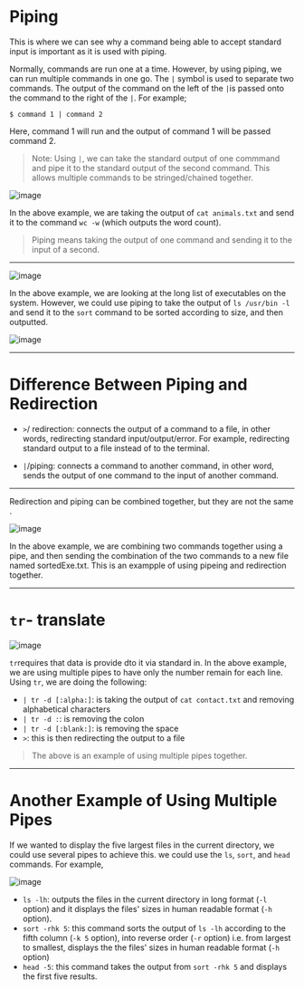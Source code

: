 # Piping 

This is where we can see why a command being able to accept standard input is important as it is used with piping.

Normally, commands are run one at a time. However, by using piping, we can run multiple commands in one go. The `|` symbol is used to separate two commands. The output of the command on the left of the `|`is passed onto the command to the right of the `|`. For example;

```console
$ command 1 | command 2
```
Here, command 1 will run and the output of command 1 will be passed command 2.

> Note: Using `|`, we can take the standard output of one commmand and pipe it to the standard output of the second command. This allows multiple commands to be stringed/chained together.

![image](https://user-images.githubusercontent.com/107522496/198016325-c58b6330-a6ae-4933-b6d9-78cc88dfa8a6.png)
 
In the above example, we are taking the output of `cat animals.txt` and send it to the command `wc -w` (which outputs the word count). 

> Piping means taking the output of one command and sending it to the input of a second.

---

![image](https://user-images.githubusercontent.com/107522496/198063744-b7ce5c95-fcab-4dd7-83ab-c6af77971ef2.png)

In the above example, we are looking at the long list of executables on the system. However, we could use piping to take the output of `ls /usr/bin -l` and send it to the `sort` command to be sorted according to size, and then outputted.

![image](https://user-images.githubusercontent.com/107522496/198059326-f7637aef-9d69-435a-9051-e20c24ade619.png)

 ---
 
 # Difference Between Piping and Redirection
 
 * `>`/ redirection: connects the output of a command to a file, in other words, redirecting standard input/output/error. For example, redirecting standard output to a file instead of to the terminal. 
   
 * `|`/piping: connects a command to another command, in other word, sends the output of one command to the input of another command. 

---

Redirection and piping can be combined together, but they are not the same .   

![image](https://user-images.githubusercontent.com/107522496/198067941-d1e74b0e-7dd5-4c5c-8144-b49c11838de7.png)

In the above example, we are combining two commands together using a pipe, and then sending the combination of the two commands to a new file named sortedExe.txt. This is an exampple of using pipeing and redirection together. 

---

# `tr`- translate 

![image](https://user-images.githubusercontent.com/107522496/198072900-ee1ed4a9-ddec-4c93-b7bf-02fb66dc4e4b.png)

`tr`requires that data is provide dto it via standard in. In the above example, we are using multiple pipes to have only the number remain for each line. Using `tr`, we are doing the following:

* `| tr -d [:alpha:]`: is taking the output of `cat contact.txt` and removing alphabetical characters
* ` | tr -d : `: is removing the colon 
* `| tr -d [:blank:]`: is removing the space 
* `>`: this is then redirecting the output to a file 

> The above is an example of using multiple pipes together.   
---

# Another Example of Using Multiple Pipes 

If we wanted to display the five largest files in the current directory, we could use several pipes to achieve this. we could use the `ls`, `sort`, and `head` commands. For example, 

![image](https://user-images.githubusercontent.com/107522496/198230663-41270d4e-0315-4fb7-82dd-cd90c8a2429d.png)

* `ls -lh`: outputs the files in the current directory in long format (`-l` option) and it displays the files' sizes in human readable format (`-h` option). 
* `sort -rhk 5`: this command sorts the output of `ls -lh` according to the fifth column (`-k 5` option), into reverse order (`-r` option) i.e. from largest to smallest, displays the the files' sizes in human readable format (`-h` option)
* `head -5`: this command takes the output from `sort -rhk 5` and displays the first five results.
































